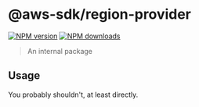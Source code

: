 # @aws-sdk/region-provider

[![NPM version](https://img.shields.io/npm/v/@aws-sdk/region-provider/beta.svg)](https://www.npmjs.com/package/@aws-sdk/region-provider)
[![NPM downloads](https://img.shields.io/npm/dm/@aws-sdk/region-provider.svg)](https://www.npmjs.com/package/@aws-sdk/region-provider)

> An internal package

## Usage

You probably shouldn't, at least directly.
